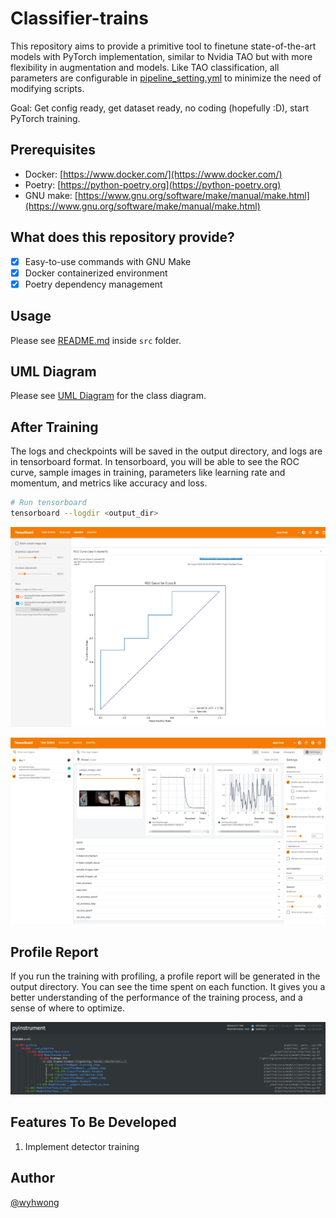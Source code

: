 # Classifier-trains
This repository aims to provide a primitive tool to finetune state-of-the-art models with PyTorch implementation, similar to Nvidia TAO but with more flexibility in augmentation and models. Like TAO classification, all parameters are configurable in [pipeline_setting.yml](./src/pipeline_setting.yml) to minimize the need of modifying scripts.

Goal: Get config ready, get dataset ready, no coding (hopefully :D), start PyTorch training.

## Prerequisites
- Docker: [https://www.docker.com/](https://www.docker.com/)
- Poetry: [https://python-poetry.org](https://python-poetry.org)
- GNU make: [https://www.gnu.org/software/make/manual/make.html](https://www.gnu.org/software/make/manual/make.html)

## What does this repository provide?
- [x] Easy-to-use commands with GNU Make
- [x] Docker containerized environment
- [x] Poetry dependency management

## Usage
Please see [README.md](./src/README.md) inside `src` folder.

## UML Diagram
Please see [UML Diagram](./docs/README.md) for the class diagram.

## After Training

The logs and checkpoints will be saved in the output directory, and logs are in tensorboard format. In tensorboard, you will be able to see the ROC curve, sample images in training, parameters like learning rate and momentum, and metrics like accuracy and loss.

```bash
# Run tensorboard
tensorboard --logdir <output_dir>
```

![ROC curve in tensorboard](./docs/preview-tensorboard-1.png)

![Sample images and parameters](./docs/preview-tensorboard-2.png)

## Profile Report

If you run the training with profiling, a profile report will be generated in the output directory. You can see the time spent on each function. It gives you a better understanding of the performance of the training process, and a sense of where to optimize.

![Profile report](./docs/preview-profile-report.png)

## Features To Be Developed
1. Implement detector training

## Author
[@wyhwong](https://github.com/wyhwong)

